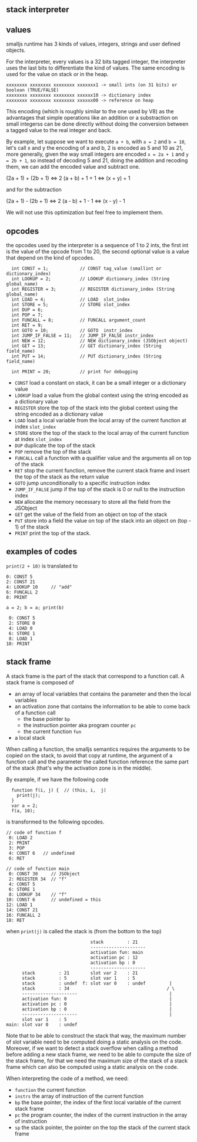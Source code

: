 stack interpreter
---


values
---

smalljs runtime has 3 kinds of values, integers, strings and user defined objects.

For the interpreter, every values is a 32 bits tagged integer,
the interpreter uses the last bits to differentiate the kind of values.
The same encoding is used for the value on stack or in the heap.

```
xxxxxxxx xxxxxxxx xxxxxxxx xxxxxxx1 -> small ints (on 31 bits) or boolean (TRUE/FALSE)
xxxxxxxx xxxxxxxx xxxxxxxx xxxxxx10 -> dictionary index
xxxxxxxx xxxxxxxx xxxxxxxx xxxxxx00 -> reference on heap
```

This encoding (which is roughly similar to the one used by V8) as the advantages that simple operations
like an addition or a substraction on small integerss can be done directly without doing the conversion
between a tagged value to the real integer and back.

By example, let suppose we want to execute `a + b`, with `a = 2` and `b = 10`,
let's call x and y the encoding of a and b, 2 is encoded as 5 and 10 as 21,
more generally, given the way small integers are encoded `x = 2a + 1` and `y = 2b + 1`,
so instead of decoding 5 and 21, doing the addition and recoding them, we can add the encoded value and subtract one.

  (2a + 1) + (2b + 1) <=> 2 (a + b) + 1 + 1 <=> (x + y) + 1
   
and for the subtraction

  (2a + 1) - (2b + 1) <=> 2 (a - b) + 1 - 1 <=> (x - y) - 1

We will not use this optimization but feel free to implement them.


opcodes
---

the opcodes used by the interpreter is a sequence of 1 to 2 ints, the first int is the value of the opcode from 1 to 20,
the second optional value is a value that depend on the kind of opcodes.

```
  int CONST = 1;            // CONST tag_value (smallint or dictionary_index)
  int LOOKUP = 2;           // LOOKUP dictionary_index (String global_name)
  int REGISTER = 3;         // REGISTER dictionary_index (String global_name)
  int LOAD = 4;             // LOAD  slot_index
  int STORE = 5;            // STORE slot_index
  int DUP = 6;              
  int POP = 7;              
  int FUNCALL = 8;          // FUNCALL argument_count
  int RET = 9;
  int GOTO = 10;            // GOTO  instr_index
  int JUMP_IF_FALSE = 11;   // JUMP_IF_FALSE instr_index
  int NEW = 12;             // NEW dictionary_index (JSObject object)
  int GET = 13;             // GET dictionary_index (String field_name)
  int PUT = 14;             // PUT dictionary_index (String field_name)
  
  int PRINT = 20;           // print for debugging
```

  - `CONST` load a constant on stack, it can be a small integer or a dictionary value
  - `LOOKUP` load a value from the global context using the string encoded as a dictionary value
  - `REGISTER` store the top of the stack into the global context using the string encoded as a dictionary value
  - `LOAD` load a local variable from the local array of the current function at index `slot_index`
  - `STORE` store the top of the stack to the local array of the current function at index `slot_index`
  - `DUP` duplicate the top of the stack
  - `POP` remove the top of the stack
  - `FUNCALL` call a function with a qualifier value and the arguments all on top of the stack
  - `RET` stop the current function, remove the current stack frame and insert the top of the stack as the return value
  - `GOTO` jump unconditionally to a specific instruction index
  - `JUMP_IF_FALSE` jump if the top of the stack is 0 or null to the instruction index
  - `NEW` allocate the memory necessary to store all the field from the JSObject 
  - `GET` get the value of the field from an object on top of the stack
  - `PUT` store into a field the value on top of the stack into an object on (top - 1) of the stack 
  - `PRINT` print the top of the stack.
  
 examples of codes
 ---
 
 `print(2 + 10)` is translated to
 ```
 0: CONST 5
 2: CONST 21
 4: LOOKUP 10     // "add"
 6: FUNCALL 2
 8: PRINT
 ```
 
 `a = 2; b = a; print(b)`
```
 0: CONST 5
 2: STORE 0
 4: LOAD 0
 6: STORE 1
 8: LOAD 1
10: PRINT
```

stack frame
---
 
A stack frame is the part of the stack that correspond to a function call.
A stack frame is composed of
  - an array of local variables that contains the parameter and then the local variables
  - an activation zone that contains the information to be able to come back of a function call
    - the base pointer `bp`
    - the instruction pointer aka program counter `pc`
    - the current function `fun`
  - a local stack
 
When calling a function, the smalljs semantics requires the arguments to be copied on the stack,
to avoid that copy at runtime, the argument of a function call and the parameter the called function
reference the same part of the stack (that's why the activation zone is in the middle). 

By example, if we have the following code
```
  function f(i, j) {  // (this, i,  j)
    print(j);
  }
  var a = 2;
  f(a, 10);
```
is transformed to the following opcodes.
```
// code of function f
 0: LOAD 2
 2: PRINT
 3: POP
 4: CONST 6   // undefined
 6: RET
 
// code of function main
 0: CONST 30     // JSObject
 2: REGISTER 34  // "f"
 4: CONST 5
 6: STORE 1
 8: LOOKUP 34    // "f"
10: CONST 6      // undefined = this
12: LOAD 1
14: CONST 21
16: FUNCALL 2
18: RET
```

when `print(j)` is called the stack is (from the bottom to the top)
```
                                stack         : 21
                                ---------------------
                                activation fun: main
                                activation pc : 12
                                activation bp : 0
                                ---------------------
      stack         : 21        slot var 2    : 21
      stack         : 5         slot var 1    : 5           
      stack         : undef  f: slot var 0    : undef         |
      stack         : 34                                     / \
      ---------------------                                   |
      activation fun: 0                                       |
      activation pc : 0                                       |
      activation bp : 0                                       |
      ---------------------                                   |
      slot var 1    : 5
main: slot var 0    : undef
``` 

Note that to be able to construct the stack that way, the maximum number of slot variable need to be computed
doing a static analysis on the code.
Moreover, if we want to detect a stack overflow when calling a method before adding a new stack frame,
we need to be able to compute the size of the stack frame, for that we need the maximum size of the stack
of a stack frame which can also be computed using a static analysis on the code.

When interpreting the code of a method, we need:
 - `function` the current function
 - `instrs` the array of instruction of the current function
 - `bp` the base pointer, the index of the first local variable of the current stack frame
 - `pc` the program counter, the index of the current instruction in the array of instruction
 - `sp` the stack pointer, the pointer on the top the stack of the current stack frame

